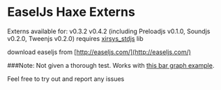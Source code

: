 EaselJs Haxe Externs
==========

Externs available for:
v0.3.2
v0.4.2 (including Preloadjs v0.1.0, Soundjs v0.2.0, Tweenjs v0.2.0) requires [xirsys_stdjs](https://github.com/xirsys/stdjs) lib

download easeljs from [http://easeljs.com/](http://easeljs.com/)

###Note: 
Not given a thorough test.  Works with [this bar graph example](https://github.com/Fintan/Haxe-Demos/tree/master/demos/src/demos/helloeaseljs).


Feel free to try out and report any issues